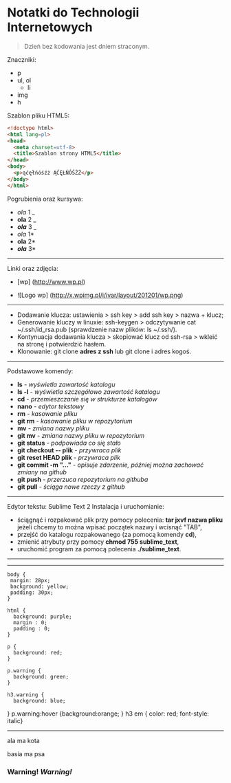 # Notatki do Technologii Internetowych

> Dzień bez kodowania jest dniem straconym.


Znaczniki:

* p
* ul, ol
  * li
* img
* h

Szablon pliku HTML5:
```html
<!doctype html>
<html lang=pl>
<head>
  <meta charset=utf-8>
  <title>Szablon strony HTML5</title>
</head>
<body>
  <p>ąćęłńóśźż ĄĆĘŁŃÓŚŹŻ</p>
</body>
</html>
```
Pogrubienia oraz kursywa:
* _ola_ 1 _ <br>
* __ola__ 2 _ <br>
* ___ola___ 3 _ <br>
* *ola* 1* <br>
* **ola** 2* <br>
* ***ola*** 3* <br>

---

Linki oraz zdjęcia:

* [wp] (http://www.wp.pl)

* ![Logo wp] (http://x.wpimg.pl/i/ivar/layout/201201/wp.png)

---

* Dodawanie klucza: ustawienia > ssh key > add ssh key > nazwa + klucz;
* Generowanie kluczy w linuxie: ssh-keygen > odczytywanie cat ~/.ssh/id_rsa.pub (sprawdzenie nazw plików: ls ~/.ssh/).
* Kontynuacja dodawania klucza > skopiować klucz od ssh-rsa > wkleić na stronę i potwierdzić hasłem.
* Klonowanie: git clone **adres z ssh** lub git clone i adres kogoś.

---

Podstawowe komendy:<br>
* **ls** - _wyświetla zawartość katalogu_ <br>
* **ls -l** - _wyświetla szczegółowo zawartość katalogu_<br>
* **cd** - _przemieszczanie się w strukturze katalogów_ <br>
* **nano** - _edytor tekstowy_ <br>
* **rm** - _kasowanie pliku_ <br>
* **git rm** - _kasowanie pliku w repozytorium_ <br>
* **mv** - _zmiana nazwy pliku_ <br>
* **git mv** - _zmiana nazwy pliku w repozytorium_ <br>
* **git status** - _podpowiada co się stało_ <br>
* **git checkout -- plik** - _przywraca plik_ <br>
* **git reset HEAD plik** - _przywraca plik_ <br>
* **git commit -m "..."** - _opisuje zdarzenie, później można zachować zmiany na github_ <br>
* **git push**  - _przerzuca repozytorium na githuba_ <br>
* **git pull** - _ściąga nowe rzeczy z github_

---
Edytor tekstu:
Sublime Text 2
Instalacja i uruchomianie:

* ściągnąć i rozpakować plik przy pomocy polecenia:
**tar jxvf nazwa pliku** jeżeli chcemy to można wpisać początek nazwy i wcisnąć "TAB",
* przejść do katalogu rozpakowanego (za pomocą komendy **cd**),
* zmienić atrybuty przy pomocy **chmod 755 sublime_text**,
* uruchomić program za pomocą polecenia **./sublime_text**.

***
***

    body {
     margin: 28px;  
     background: yellow;
     padding: 30px;
    }  

    html {
      background: purple;
      margin : 0; 
      padding : 0; 
    }

    p { 
      background: red;
    }

    p.warning { 
      background: green;
    }

    h3.warning { 
      background: blue;
}
  p.warning:hover {background:orange;
    }
h3 em { color: red; font-style: italic}

---

<!DOCTYPE html>
<html>
<head>
<meta charset=utf-8 />
<title>JS Bin</title>
</head>
<body>
  <p>ala ma kota</p>
  <p class="warning">basia ma psa</p>
  <h3 class="warning">Warning!
    <em>Warning!</em></h3>
</body>
</html>
